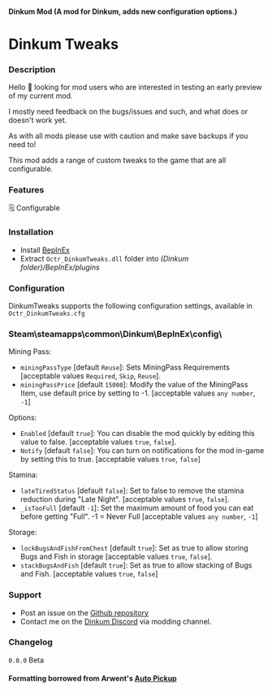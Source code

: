 #### Dinkum Mod (A mod for Dinkum, adds new configuration options.)

# Dinkum Tweaks

### Description

Hello 🙂 looking for mod users who are interested in testing an early preview of my current mod.

I mostly need feedback on the bugs/issues and such, and what does or doesn't work yet.

As with all mods please use with caution and make save backups if you need to!

This mod adds a range of custom tweaks to the game that are all configurable.

### Features
🗒️ Configurable

### Installation
- Install [BepInEx](https://builds.bepinex.dev/projects/bepinex_be/572/BepInEx_UnityMono_x64_9c2b17f_6.0.0-be.572.zip)
- Extract ``Octr_DinkumTweaks.dll`` folder into _(Dinkum folder)/BepInEx/plugins_

### Configuration
DinkumTweaks supports the following configuration settings, available in `Octr_DinkumTweaks.cfg`
### Steam\steamapps\common\Dinkum\BepInEx\config\

Mining Pass:
- `miningPassType` [default `Reuse`]: Sets MiningPass Requirements [acceptable values `Required`, `Skip`, `Reuse`].
- `miningPassPrice` [default `15000`]: Modify the value of the MiningPass Item, use default price by setting to -1. [acceptable values `any number`, `-1`]

Options:
- `Enabled` [default `true`]: You can disable the mod quickly by editing this value to false. [acceptable values `true`, `false`].
- `Notify` [default `false`]: You can turn on notifications for the mod in-game by setting this to true. [acceptable values `true`, `false`]

Stamina:
- `lateTiredStatus` [default `false`]: Set to false to remove the stamina reduction during "Late Night".  [acceptable values `true`, `false`].
- `_isTooFull` [default `-1`]: Set the maximum amount of food you can eat before getting "Full". -1 = Never Full  [acceptable values `any number`, `-1`]

Storage:
- `lockBugsAndFishFromChest` [default `true`]: Set as true to allow storing Bugs and Fish in storage [acceptable values `true`, `false`].
- `stackBugsAndFish` [default `true`]: Set as true to allow stacking of Bugs and Fish. [acceptable values `true`, `false`]


### Support
- Post an issue on the [Github repository](https://github.com/Octr/DinkumTweaks/issues)
- Contact me on the [Dinkum Discord](https://discord.gg/dinkum) via modding channel.

### Changelog
`0.0.0` Beta

#### Formatting borrowed from Arwent's [Auto Pickup](https://github.com/jokeruarwentto/AutoPickup)
